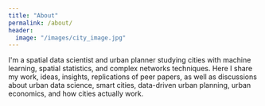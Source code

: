 ```yaml
---
title: "About"
permalink: /about/
header: 
  image: "/images/city_image.jpg"
---
```


I'm a spatial data scientist and urban planner studying cities with machine learning, spatial statistics, and complex networks techniques. Here I share my work, ideas, insights, replications of peer papers, as well as discussions about urban data science, smart cities, data-driven urban planning, urban economics, and how cities actually work. 
